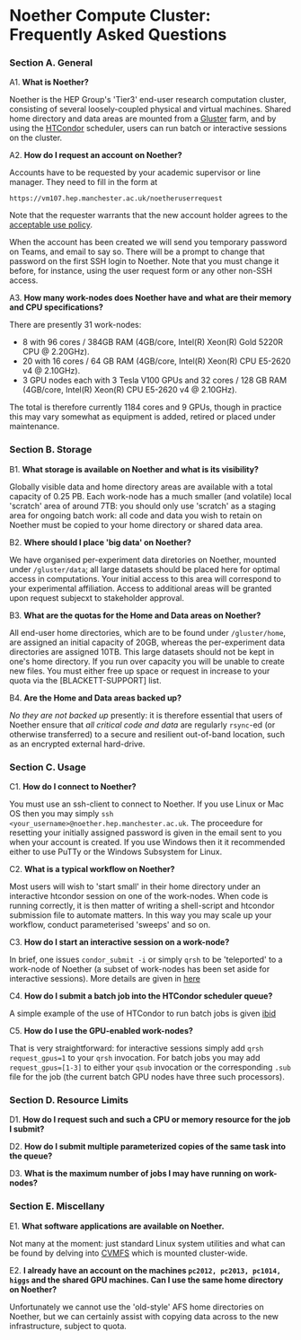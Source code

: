 # Noether Compute Cluster: Frequently Asked Questions #

### Section A. General ###

A1. **What is Noether?**

Noether is the HEP Group's 'Tier3' end-user research computation cluster,
consisting of several loosely-coupled physical and virtual machines.
Shared home directory and data areas are mounted from a [Gluster](https://www.gluster.org/) farm,
and by using the [HTCondor](https://htcondor.org/) scheduler,
users can run batch or interactive sessions on the cluster.

A2. **How do I request an account on Noether?**

Accounts have to be requested by your academic supervisor or line manager.
They need to fill in the form at
```
https://vm107.hep.manchester.ac.uk/noetheruserrequest
```
Note that the requester warrants that the new account holder agrees to the [acceptable use policy](../noether_acceptable_use/).

When the account has been created we will send you temporary password on Teams, and email to say so. There will be a prompt to change that password on the first SSH login to Noether. Note that you must change it before, for instance, using the user request form or any other non-SSH access.

A3. **How many work-nodes does Noether have and what are their memory and CPU specifications?**

<!-- Fixme: outdated -->
There are presently 31 work-nodes:
- 8 with 96 cores / 384GB RAM (4GB/core, Intel(R) Xeon(R) Gold 5220R CPU @ 2.20GHz).
- 20 with 16 cores / 64 GB RAM (4GB/core, Intel(R) Xeon(R) CPU E5-2620 v4 @ 2.10GHz).
- 3 GPU nodes each with 3 Tesla V100 GPUs and 32 cores / 128 GB RAM (4GB/core, Intel(R) Xeon(R) CPU E5-2620 v4 @ 2.10GHz).

The total is therefore currently 1184 cores and 9 GPUs,
though in practice this may vary somewhat as equipment is added,
retired or placed under maintenance. 

### Section B. Storage ###

B1. **What storage is available on Noether and what is its visibility?**

Globally visible data and home directory areas are available with a total capacity of 0.25 PB.
Each work-node has a much smaller (and volatile) local 'scratch' area of around 7TB:
you should only use 'scratch' as a staging area for ongoing batch work:
all code and data you wish to retain on Noether must be copied to your home directory or shared data area.

B2. **Where should I place 'big data' on Noether?**

We have organised per-experiment data diretories on Noether, mounted under `/gluster/data`;
all large datasets should be placed here for optimal access in computations.
Your initial access to this area will correspond to your experimental affiliation.
Access to additional areas will be granted upon request subjecxt to stakeholder approval.

B3. **What are the quotas for the Home and Data areas on Noether?**

All end-user home directories, which are to be found under `/gluster/home`,
are assigned an initial capacity of 20GB, whereas the per-experiment data directories are assigned 10TB.
This large datasets should not be kept in one's home directory.
If you run over capacity you will be unable to create new files.
You must either free up space or request in increase to your quota via the [BLACKETT-SUPPORT] list.

B4. **Are the Home and Data areas backed up?**

*No they are not backed up* presently: it is therefore essential that users of Noether ensure that *all critical code and data* are
regularly `rsync`-ed (or otherwise transferred) to a secure and resilient out-of-band location,
such as an encrypted external hard-drive.


### Section C. Usage ###

C1. **How do I connect to Noether?**

You must use an ssh-client to connect to Noether.
If you use Linux or Mac OS then you may simply `ssh <your_username>@noether.hep.manchester.ac.uk`.
The proceedure for resetting your initially assigned password is given in the email sent to you when your account is created.
If you use Windows then it it recommended either to use PuTTy or the Windows Subsystem for Linux.

C2. **What is a typical workflow on Noether?**

Most users will wish to 'start small' in their home directory under an interactive htcondor session on one of the work-nodes.
When code is running correctly, it is then matter of writing a shell-script and htcondor submission file to automate matters.
In this way you may scale up your workflow, conduct parameterised 'sweeps' and so on.

C3. **How do I start an interactive session on a work-node?**

In brief, one issues `condor_submit -i` or simply `qrsh` to be 'teleported' to a work-node of Noether
(a subset of work-nodes has been set aside for interactive sessions).
More details are given in [here](noether_basic_usage.md)

C4. **How do I submit a batch job into the HTCondor scheduler queue?**

A simple example of the use of HTCondor to run batch jobs is given [ibid](noether_basic_usage.md)

C5. **How do I use the GPU-enabled work-nodes?**

That is very straightforward: for interactive sessions simply add `qrsh request_gpus=1` to your `qrsh` invocation.
For batch jobs you may add `request_gpus=[1-3]` to either your `qsub` invocation or the corresponding `.sub` file for the job (the current batch GPU nodes have three such processors).

### Section D. Resource Limits ###

D1. **How do I request such and such a CPU or memory resource for the job I submit?**

D2. **How do I submit multiple parameterized copies of the same task into the queue?**

D3. **What is the maximum number of jobs I may have running on work-nodes?**

### Section E. Miscellany ###

E1. **What software applications are available on Noether.**

Not many at the moment: just standard Linux system utilities and what can be found by delving into [CVMFS](https://cvmfs.readthedocs.io/en/stable/) which is mounted cluster-wide.

E2. **I already have an account on the machines `pc2012, pc2013, pc1014, higgs` and the shared GPU machines. Can I use the same home directory on Noether?**

Unfortunately we cannot use the 'old-style' AFS home directories on Noether, but we can certainly assist with copying data across to the new infrastructure, subject to quota.
